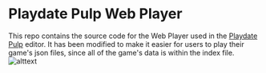 # Playdate Pulp Web Player
This repo contains the source code for the Web Player used in the [Playdate Pulp](https://playdate-wiki.com/wiki/Pulp) editor. It has been modified to make it easier for users to play their game's json files, since all of the game's data is within the index file.
![alttext]([https://drive.usercontent.google.com/download?id=1Mm3_Q5LPpeDAI0XWH2Yc0bbsSSejaDIS.png])
